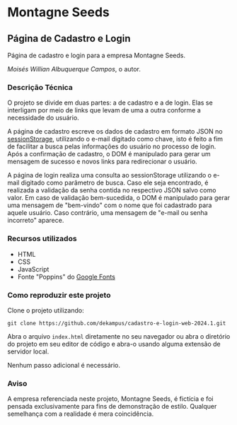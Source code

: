# Montagne Seeds
## Página de Cadastro e Login

Página de cadastro e login para a empresa Montagne Seeds.

_Moisés Willian Albuquerque Campos_, o autor.

### Descrição Técnica

O projeto se divide em duas partes: a de cadastro e a de login. Elas se interligam por meio de links que levam de uma a outra conforme a necessidade do usuário.

A página de cadastro escreve os dados de cadastro em formato JSON no [sessionStorage](https://developer.mozilla.org/en-US/docs/Web/API/Window/sessionStorage), utilizando o e-mail digitado como chave, isto é feito a fim de facilitar a busca pelas informações do usuário no processo de login. Após a confirmação de cadastro, o DOM é manipulado para gerar um mensagem de sucesso e novos links para redirecionar o usuário.

A página de login realiza uma consulta ao sessionStorage utilizando o e-mail digitado como parâmetro de busca. Caso ele seja encontrado, é realizada a validação da senha contida no respectivo JSON salvo como valor. Em caso de validação bem-sucedida, o DOM é manipulado para gerar uma mensagem de "bem-vindo" com o nome que foi cadastrado para aquele usuário. Caso contrário, uma mensagem de "e-mail ou senha incorreto" aparece.

### Recursos utilizados
- HTML
- CSS
- JavaScript
- Fonte "Poppins" do [Google Fonts](https://fonts.google.com/)


### Como reproduzir este projeto

Clone o projeto utilizando:
```
git clone https://github.com/dekampus/cadastro-e-login-web-2024.1.git
```

Abra o arquivo `index.html` diretamente no seu navegador ou abra o diretório do projeto em seu editor de código e abra-o usando alguma extensão de servidor local.

Nenhum passo adicional é necessário.

### Aviso

A empresa referenciada neste projeto, Montagne Seeds, é fictícia e foi pensada exclusivamente para fins de demonstração de estilo. Qualquer semelhança com a realidade é mera coincidência.